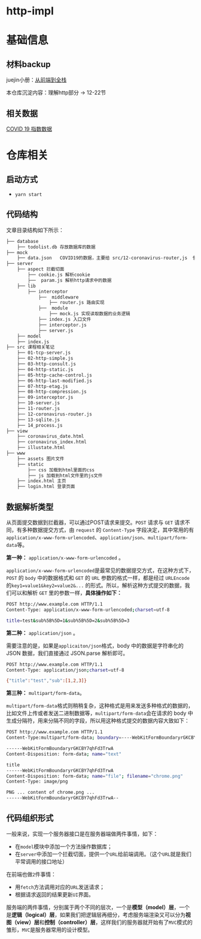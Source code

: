 # http-impl

# 基础信息

## 材料backup

juejin小册：[从前端到全栈](https://juejin.cn/book/7133100888566005763?utm_source=course_list)

本仓库沉淀内容：理解http部分 → 12-22节

## 相关数据
[COVID 19 指数数据](https://github.com/maxMaxineChen/COVID-19-worldwide-json-data-script)



# 仓库相关

## 启动方式

- `yarn start`



## 代码结构


文章目录结构如下所示：

```bash
├── database
	├── todolist.db 存放数据库的数据
├── mock
	├── data.json   COVID19的数据，主要给 src/12-coronavirus-router,js  使用
├── server
	├── aspect 拦截切面
		├── cookie.js 解析cookie
		├──  param.js 解析http请求中的数据
	├── lib 
		├── interceptor
			├──  middleware
				├── router.js 路由实现
			├──  module
				├── mock.js 实现读取数据的业务逻辑
			├── index.js 入口文件
			├── interceptor.js
			├── server.js
	├── model
	├── index.js 
├── src 课程相关笔记
	├── 01-tcp-server.js
	├── 02-http-simple.js
	├── 03-http-consult.js
	├── 04-http-static.js
	├── 05-http-cache-control.js
	├── 06-http-last-modified.js
	├── 07-http-etag.js
	├── 08-http-compression.js
	├── 09-interceptor.js
	├── 10-server.js
	├── 11-router.js
	├── 12-coronavirus-router.js
	├── 13-sqlite.js
	├── 14_process.js
├── view
	├── coronavirus_date.html
	├── coronavirus_index.html
	├── illustate.html
├── www
	├── assets 图片文件
	├── static
		├── css 加载到html里面的css
		├── js 加载到html文件里的js文件
	├── index.html 主页
	├── login.html 登录页面
```



## 数据解析类型

从页面提交数据到拦截器，可以通过POST请求来提交。`POST` 请求与 `GET` 请求不同，有多种数据提交方式，由 `request` 的 `Content-Type` 字段决定，其中常用的有`application/x-www-form-urlencoded`、`application/json`、`multipart/form-data`等。

**第一种：** `application/x-www-form-urlencoded` 。

`application/x-www-form-urlencoded`是最常见的数据提交方式，在这种方式下，`POST` 的 `body` 中的数据格式和 `GET` 的 `URL` 参数的格式一样，都是经过 `URLEncode` 的`key1=value1&key2=value2&...` 的形式。所以，解析这种方式提交的数据，我们可以和解析 `GET` 里的参数一样，**具体操作如下：**

```bash
POST http://www.example.com HTTP/1.1
Content-Type: application/x-www-form-urlencoded;charset=utf-8

title=test&sub%5B%5D=1&sub%5B%5D=2&sub%5B%5D=3
```

**第二种：** `application/json` 。

需要注意的是，如果是`applicaiton/json`格式，body 中的数据是字符串化的 JSON 数据，我们直接通过 JSON.parse 解析即可。

```bash
POST http://www.example.com HTTP/1.1
Content-Type: application/json;charset=utf-8

{"title":"test","sub":[1,2,3]}
```

**第三种：** `multipart/form-data`。

`multipart/form-data`格式则稍稍复杂，这种格式是用来发送多种格式的数据的，比如文件上传或者发送二进制数据等，`multipart/form-data`会在请求的 body 中生成分隔符，用来分隔不同的字段，所以用这种格式提交的数据内容大致如下：

```bash
POST http://www.example.com HTTP/1.1
Content-Type:multipart/form-data; boundary=----WebKitFormBoundaryrGKCBY7qhFd3TrwA

------WebKitFormBoundaryrGKCBY7qhFd3TrwA
Content-Disposition: form-data; name="text"

title
------WebKitFormBoundaryrGKCBY7qhFd3TrwA
Content-Disposition: form-data; name="file"; filename="chrome.png"
Content-Type: image/png

PNG ... content of chrome.png ...
------WebKitFormBoundaryrGKCBY7qhFd3TrwA--
```



## 代码组织形式

一般来说，实现一个服务器接口是在服务器端做两件事情，如下：

- 在`model`模块中添加一个方法操作数据库；
- 在`server`中添加一个拦截切面，提供一个`URL`给前端调用。（这个`URL`就是我们平常调用的接口地址）

在前端也做`2`件事情：

- 用`fetch`方法调用对应的`URL`发送请求；
- 根据请求返回的结果更新`UI`界面。

服务端的两件事情，分别属于两个不同的层次，一个是**模型（model）层**，一个是**逻辑（logical）层**，如果我们把逻辑层再细分，考虑服务端渲染又可以分为**视图（view）层**和**控制（controller）层**，这样我们的服务器就开始有了`MVC`模式的雏形，`MVC`是服务器常用的设计模型。











